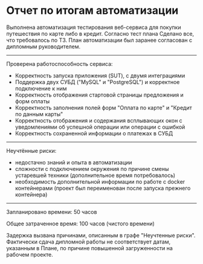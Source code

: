 # Отчет по итогам автоматизации

Выполнена автоматизация тестирования веб-сервиса для покупки путешествия по карте либо в кредит. Согласно тест плана
Сделано все, что требовалось по ТЗ. План автоматизации был заранее согласован с дипломным руководителем.

___

Проверена работоспособность сервиса:

* Корректность запуска приложения (SUT), с двумя интеграциями
* Поддержка двух СУБД ("MySQL" и "PostgreSQL") и корректное подключение к ним
* Корректность отображения стартовой страницы предложения и форм оплаты
* Корректность заполнения полей форм "Оплата по карте" и "Кредит по данным карты"
* Корректность отображения и содержания всплывающих окон с уведомлениями об успешной операции или операции с ошибкой
* Корректность сохраненной информации о платежах в СУБД
___

Неучтённые риски:

* недостачно знаний и опыта в автоматизации
* сложности с подключением окружения по причине смены устаревшей техники (дополнительное время потребовалось)
* необходимость дополнительной информации по работе с docker контейнерами (проект был переименован после запуска прежнего контейнера)

___
  
Запланировано времени: 50 часов

Общее затраченное время: 100 часов (чистого времени)

Задержка вызвана причинами, описанным в графе "Неучтенные риски".
Фактически сдача дипломной работы не соответствует датам, указанным в Плане, по причине повышенной загруженности на рабочем проекте.

